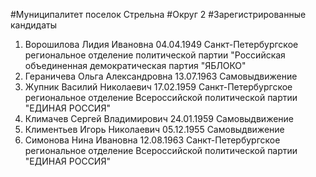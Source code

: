 #Муниципалитет
поселок Стрельна
#Округ
2
#Зарегистрированные кандидаты
1. Ворошилова Лидия Ивановна 04.04.1949
Санкт-Петербургское региональное отделение политической партии "Российская объединенная демократическая партия "ЯБЛОКО"
2. Гераничева Ольга Александровна 13.07.1963
Самовыдвижение
3. Жупник Василий Николаевич 17.02.1959
Санкт-Петербургское региональное отделение Всероссийской политической партии "ЕДИНАЯ РОССИЯ"
4. Климачев Сергей Владимирович 24.01.1959
Самовыдвижение
5. Климентьев Игорь Николаевич 05.12.1955
Самовыдвижение
6. Симонова Нина Ивановна 12.08.1963
Санкт-Петербургское региональное отделение Всероссийской политической партии "ЕДИНАЯ РОССИЯ"
